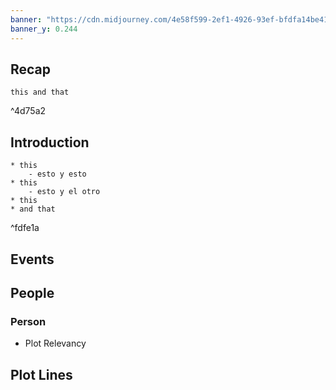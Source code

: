 ```yaml
---
banner: "https://cdn.midjourney.com/4e58f599-2ef1-4926-93ef-bfdfa14be419/0_2.png"
banner_y: 0.244
---
```



## Recap

```ad-ad-qr
this and that
```

^4d75a2

## Introduction

```ad-go
* this
	- esto y esto
* this 
	- esto y el otro
* this 
* and that
```

^fdfe1a

## Events


## People

### Person

* Plot Relevancy


## Plot Lines

